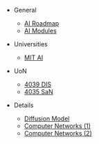 - General
  - [AI Roadmap](ai_map.md)
  - [AI Modules](ai.md)
  <!-- - [MIT AI](mit_AI.md) -->
  <!-- - [AI Roadmap](ai_roadmap.html) -->

- Universities
  - [MIT AI](mit_AI.md)

- UoN
  - [4039 DIS](4039DIS.md)
  - [4035 SaN](SaN.md)

- Details
  - [Diffusion Model](diffusion.md)
  - [Computer Networks (1)](networks_1.md)
  - [Computer Networks (2)](networks_2.md)

<!-- - Getting started

  - [Quick start](quickstart.md)
  - [Writing more pages](more-pages.md)
  - [Custom navbar](custom-navbar.md)
  - [Cover page](cover.md) -->

<!-- - Customization

  - [Configuration](configuration.md)
  - [Themes](themes.md)
  - [List of Plugins](plugins.md)
  - [Write a Plugin](write-a-plugin.md)
  - [Markdown configuration](markdown.md)
  - [Language highlighting](language-highlight.md)
  - [Emoji](emoji.md) -->

<!-- - Guide

  - [Deploy](deploy.md)
  - [Helpers](helpers.md)
  - [Vue compatibility](vue.md)
  - [CDN](cdn.md)
  - [Offline Mode (PWA)](pwa.md)
  - [Embed Files](embed-files.md) -->

<!-- - [Awesome docsify](awesome.md) -->
<!-- - [Changelog](changelog.md) -->
